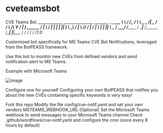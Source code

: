 # cveteamsbot
CVE Teams Bot
_____________   _______________            _______   ___________________.______________
\_   ___ \   \ /   /\_   _____/            \      \  \_____  \__    ___/|   \_   _____/
/    \  \/\   Y   /  |    __)_    ______   /   |   \  /   |   \|    |   |   ||    __) 
\     \____\     /   |        \  /_____/  /    |    \/    |    \    |   |   ||     \ 
 \______  / \___/   /_______  /           \____|__  /\_______  /____|   |___|\___  /
        \/                  \/                    \/         \/                  \/1.0

Customized bot specifically for MS Teams CVE Bot Notifications, leveraged from the BotPEASS framework.

Use this bot to monitor new CVEs from defined vendors and send notification alert to MS Teams.

Example with Microsoft Teams

![image](https://github.com/officialnsk26/cveteamsbot/assets/84531371/f05c7110-de6a-463e-9db0-501db6ca0da1)

Configure one for yourself
Configuring your own BotPEASS that notifies you about the new CVEs containing specific keywords is very easy!

Fork this repo
Modify the file config/cve-notif.yaml and set your own vendors
MSTEAMS_WEBHOOK_URL:(Optional) Set the Microsoft Teams webhook to send messages to your Microsoft Teams channel
Check .github/wordflows/cve-notif.yaml and configure the cron (once every 8 hours by default)
